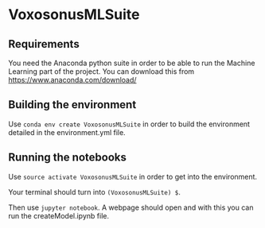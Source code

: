 # VoxosonusMLSuite

## Requirements

You need the Anaconda python suite in order to be able to run the Machine Learning part of the project. You can download this from https://www.anaconda.com/download/

## Building the environment

Use `conda env create VoxosonusMLSuite` in order to build the environment detailed in the environment.yml file.

## Running the notebooks

Use `source activate VoxosonusMLSuite` in order to get into the environment. 

Your terminal should turn into `(VoxosonusMLSuite) $`.

Then use `jupyter notebook`. A webpage should open and with this you can run the createModel.ipynb file.
